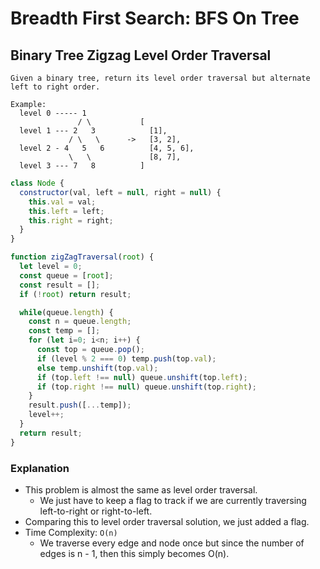 # Breadth First Search: BFS On Tree
## Binary Tree Zigzag Level Order Traversal
```
Given a binary tree, return its level order traversal but alternate left to right order.

Example:
  level 0 ----- 1
               / \           [
  level 1 --- 2   3            [1],
             / \   \      ->   [3, 2],
  level 2 - 4   5   6          [4, 5, 6],
             \   \             [8, 7],
  level 3 --- 7   8          ]
```
```javascript
class Node {
  constructor(val, left = null, right = null) {
    this.val = val;
    this.left = left;
    this.right = right;
  }
}

function zigZagTraversal(root) {
  let level = 0;
  const queue = [root];
  const result = [];
  if (!root) return result;

  while(queue.length) {
    const n = queue.length;
    const temp = [];
    for (let i=0; i<n; i++) {
      const top = queue.pop();
      if (level % 2 === 0) temp.push(top.val);
      else temp.unshift(top.val);
      if (top.left !== null) queue.unshift(top.left);
      if (top.right !== null) queue.unshift(top.right);  
    }
    result.push([...temp]);
    level++;
  }
  return result;
}
```
### Explanation
- This problem is almost the same as level order traversal.
  - We just have to keep a flag to track if we are currently traversing left-to-right or right-to-left.
- Comparing this to level order traversal solution, we just added a flag.
- Time Complexity: `O(n)`
  - We traverse every edge and node once but since the number of edges is n - 1, then this simply becomes O(n).
